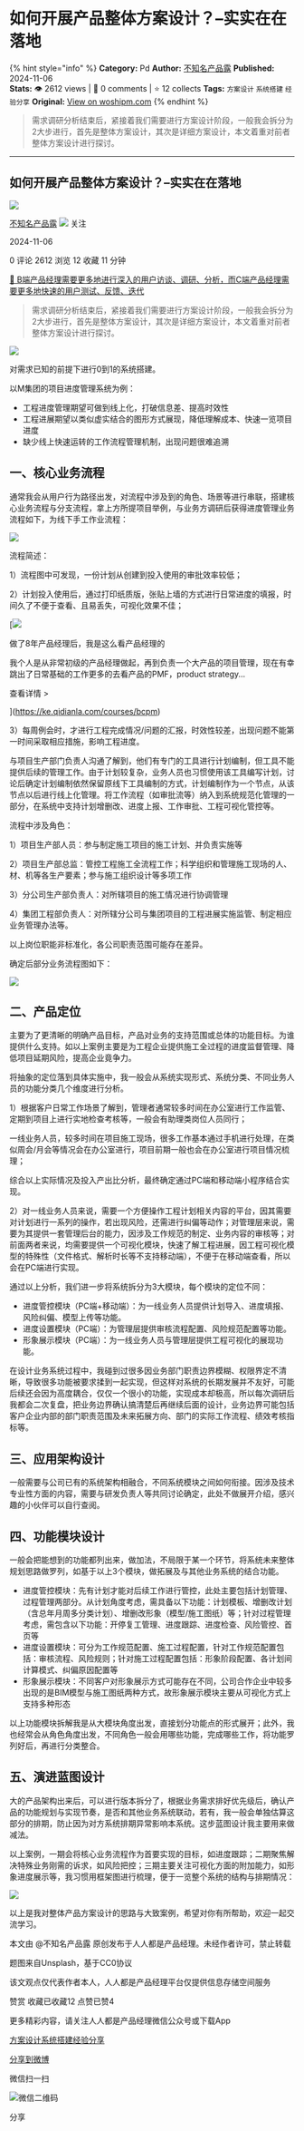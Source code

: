 # 如何开展产品整体方案设计？–实实在在落地
{% hint style="info" %}
**Category:** Pd
**Author:** [不知名产品露](https://www.woshipm.com/u/1399595)
**Published:** 2024-11-06  
**Stats:** 👁️ 2612 views | 💬 0 comments | ⭐ 12 collects
**Tags:** `方案设计` `系统搭建` `经验分享`
**Original:** [View on woshipm.com](https://www.woshipm.com/pd/6136758.html)
{% endhint %}
> 需求调研分析结束后，紧接着我们需要进行方案设计阶段，一般我会拆分为2大步进行，首先是整体方案设计，其次是详细方案设计，本文着重对前者整体方案设计进行探讨。

---

## 如何开展产品整体方案设计？–实实在在落地

[![](https://static.woshipm.com/WX_U_202203_20220302115528_8178.jpg?imageView2/1/w/72/h/72/q/100)](https://www.woshipm.com/u/1399595)

[不知名产品露](https://www.woshipm.com/u/1399595) ![](https://static.woshipm.com/tag/1101_1@2x.png) 关注

2024-11-06

0 评论 2612 浏览 12 收藏 11 分钟

[🔗 B端产品经理需要更多地进行深入的用户访谈、调研、分析，而C端产品经理需要更多地快速的用户测试、反馈、迭代](https://ke.qidianla.com/courses/bcpm)

> 需求调研分析结束后，紧接着我们需要进行方案设计阶段，一般我会拆分为2大步进行，首先是整体方案设计，其次是详细方案设计，本文着重对前者整体方案设计进行探讨。

![](https://image.woshipm.com/2024/03/08/8e4dc7a8-dd31-11ee-9846-00163e142b65.png)

对需求已知的前提下进行0到1的系统搭建。

以M集团的项目进度管理系统为例：

*   工程进度管理期望可做到线上化，打破信息差、提高时效性
*   工程进展期望以类似虚实结合的图形方式展现，降低理解成本、快速一览项目进度
*   缺少线上快速运转的工作流程管理机制，出现问题很难追溯

## 一、核心业务流程

通常我会从用户行为路径出发，对流程中涉及到的角色、场景等进行串联，搭建核心业务流程与分支流程，拿上方所提项目举例，与业务方调研后获得进度管理业务流程如下，为线下手工作业流程：

![](https://image.woshipm.com/2024/11/05/e3ca0c46-9b54-11ef-baf4-00163e0b5ff3.png)

流程简述：

1）流程图中可发现，一份计划从创建到投入使用的审批效率较低；

2）计划投入使用后，通过打印纸质版，张贴上墙的方式进行日常进度的填报，时间久了不便于查看、且易丢失，可视化效果不佳；

[![](https://image.woshipm.com/2023/08/02/bf59b8ba-30e4-11ee-88e7-00163e0b5ff3.png)

做了8年产品经理后，我是这么看产品经理的

我个人是从非常初级的产品经理做起，再到负责一个大产品的项目管理，现在有幸跳出了日常基础的工作更多的去看产品的PMF，product strategy...

查看详情 >

](https://ke.qidianla.com/courses/bcpm)

3）每周例会时，才进行工程完成情况/问题的汇报，时效性较差，出现问题不能第一时间采取相应措施，影响工程进度。

与项目生产部门负责人沟通了解到，他们有专门的工具进行计划编制，但工具不能提供后续的管理工作。由于计划较复杂，业务人员也习惯使用该工具编写计划，讨论后确定计划编制依然保留原线下工具编制的方式，计划编制作为一个节点，从该节点以后进行线上化管理。将工作流程（如审批流等）纳入到系统规范化管理的一部分，在系统中支持计划增删改、进度上报、工作审批、工程可视化管控等。

流程中涉及角色：

1）项目生产部人员：参与制定施工项目的施工计划、并负责实施等

2）项目生产部总监：管控工程施工全流程工作；科学组织和管理施工现场的人、材、机等各生产要素；参与施工组织设计等多项工作

3）分公司生产部负责人：对所辖项目的施工情况进行协调管理

4）集团工程部负责人：对所辖分公司与集团项目的工程进展实施监管、制定相应业务管理办法等。

以上岗位职能非标准化，各公司职责范围可能存在差异。

确定后部分业务流程图如下：

![](https://image.woshipm.com/2024/11/05/eb1cd348-9b54-11ef-baf4-00163e0b5ff3.png)

## 二、产品定位

主要为了更清晰的明确产品目标，产品对业务的支持范围或总体的功能目标。为谁提供什么支持。如以上案例主要是为工程企业提供施工全过程的进度监督管理、降低项目延期风险，提高企业竟争力。

将抽象的定位落到具体实施中，我一般会从系统实现形式、系统分类、不同业务人员的功能分类几个维度进行分析。

1）根据客户日常工作场景了解到，管理者通常较多时间在办公室进行工作监管、定期到项目上进行实地检查考核等，一般会有助理类岗位人员同行；

一线业务人员，较多时间在项目施工现场，很多工作基本通过手机进行处理，在类似周会/月会等情况会在办公室进行，项目前期一般也会在办公室进行项目情况梳理；

综合以上实际情况及投入产出比分析，最终确定通过PC端和移动端小程序结合实现。

2）对一线业务人员来说，需要一个方便操作工程计划相关内容的平台，因其需要对计划进行一系列的操作，若出现风险，还需进行纠偏等动作；对管理层来说，需要为其提供一套管理后台的能力，因涉及工作规范的制定、业务内容的审核等；对前面两者来说，均需要提供一个可视化模块，快速了解工程进展，因工程可视化模型的特殊性（文件格式、解析时长等不支持移动端），不便于在移动端查看，所以会在PC端进行实现。

通过以上分析，我们进一步将系统拆分为3大模块，每个模块的定位不同：

*   进度管控模块（PC端+移动端）：为一线业务人员提供计划导入、进度填报、风险纠偏、模型上传等功能。
*   进度设置模块（PC端）：为管理层提供审核流程配置、风险规范配置等功能。
*   形象展示模块（PC端）：为一线业务人员与管理层提供工程可视化的展现功能。

在设计业务系统过程中，我碰到过很多因业务部门职责边界模糊、权限界定不清晰，导致很多功能被要求揉到一起实现，但这样对系统的长期发展并不友好，可能后续还会因为高度耦合，仅仅一个很小的功能，实现成本却极高，所以每次调研后我都会二次复盘，把业务边界确认搞清楚后再继续后面的设计，业务边界可能包括客户企业内部的部门职责范围及未来拓展方向、部门的实际工作流程、绩效考核指标等。

## 三、应用架构设计

一般需要与公司已有的系统架构相融合，不同系统模块之间如何衔接。因涉及技术专业性方面的内容，需要与研发负责人等共同讨论确定，此处不做展开介绍，感兴趣的小伙伴可以自行查阅。

## 四、功能模块设计

一般会把能想到的功能都列出来，做加法，不局限于某一个环节，将系统未来整体规划思路做罗列，如基于以上3个模块，做拓展及与其他业务系统的结合功能。

*   进度管控模块：先有计划才能对后续工作进行管控，此处主要包括计划管理、过程管理两部分。从计划角度考虑，需具备以下功能：计划模板、增删改计划（含总年月周多分类计划）、增删改形象（模型/施工图纸）等；针对过程管理考虑，需包含以下功能：开停复工管理、进度跟踪、进度检查、风险管控、首页等
*   进度设置模块：可分为工作规范配置、施工过程配置，针对工作规范配置包括：审核流程、风险规则；针对施工过程配置包括：形象阶段配置、各计划间计算模式、纠偏原因配置等
*   形象展示模块：不同客户对形象展示方式可能存在不同，公司合作企业中较多出现的是BIM模型与施工图纸两种方式，故形象展示模块主要从可视化方式上支持多种形态

以上功能模块拆解我是从大模块角度出发，直接划分功能点的形式展开；此外，我也经常会从角色角度出发，不同角色一般会用哪些功能，完成哪些工作，将功能罗列好后，再进行分类整合。

## 五、演进蓝图设计

大的产品架构出来后，可以进行版本拆分了，根据业务需求排好优先级后，确认产品的功能规划与实现节奏，是否和其他业务系统联动，若有，我一般会单独估算这部分的排期，防止因为对方系统排期异常影响本系统。这步蓝图设计我主要用来做减法。

以上案例，一期会将核心业务流程作为首要实现的目标，如进度跟踪；二期聚焦解决特殊业务刚需的诉求，如风险把控；三期主要关注可视化方面的附加能力，如形象进度展示等，我习惯用框架图进行梳理，便于一览整个系统的结构与排期情况：

![](https://image.woshipm.com/2024/11/05/f20473c8-9b54-11ef-abf0-00163e0b5ff3.png)

以上是我对整体产品方案设计的思路与大致案例，希望对你有所帮助，欢迎一起交流学习。

本文由 @不知名产品露 原创发布于人人都是产品经理。未经作者许可，禁止转载

题图来自Unsplash，基于CC0协议

该文观点仅代表作者本人，人人都是产品经理平台仅提供信息存储空间服务

赞赏 收藏已收藏12 点赞已赞4

更多精彩内容，请关注人人都是产品经理微信公众号或下载App

[方案设计](https://www.woshipm.com/tag/%e6%96%b9%e6%a1%88%e8%ae%be%e8%ae%a1)[系统搭建](https://www.woshipm.com/tag/%e7%b3%bb%e7%bb%9f%e6%90%ad%e5%bb%ba)[经验分享](https://www.woshipm.com/tag/%e7%bb%8f%e9%aa%8c%e5%88%86%e4%ba%ab)

[分享到微博](https://service.weibo.com/share/share.php?appkey=2775287854&title=如何开展产品整体方案设计？–实实在在落地&url=https://www.woshipm.com/pd/6136758.html&pic=https://image.woshipm.com/2024/03/08/8e4dc7a8-dd31-11ee-9846-00163e142b65.png)

微信扫一扫

![微信二维码](https://api.pwmqr.com/qrcode/create/?url=https://www.woshipm.com/pd/6136758.html)

分享